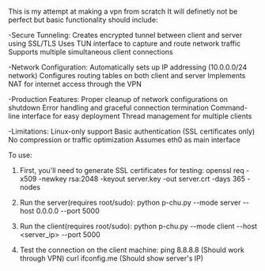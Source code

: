 This is my attempt at making a vpn from scratch
It will definetly not be perfect but basic functionality should include:

-Secure Tunneling:
Creates encrypted tunnel between client and server using SSL/TLS
Uses TUN interface to capture and route network traffic
Supports multiple simultaneous client connections


-Network Configuration:
Automatically sets up IP addressing (10.0.0.0/24 network)
Configures routing tables on both client and server
Implements NAT for internet access through the VPN


-Production Features:
Proper cleanup of network configurations on shutdown
Error handling and graceful connection termination
Command-line interface for easy deployment
Thread management for multiple clients


-Limitations:
Linux-only support
Basic authentication (SSL certificates only)
No compression or traffic optimization
Assumes eth0 as main interface


To use:
1. First, you'll need to generate SSL certificates for testing:
   openssl req -x509 -newkey rsa:2048 -keyout server.key -out server.crt -days 365 -nodes

2. Run the server(requires root/sudo):
   python p-chu.py --mode server --host 0.0.0.0 --port 5000

3. Run the client(requires root/sudo):
   python p-chu.py --mode client --host <server_ip> --port 5000

4. Test the connection on the client machine:
   ping 8.8.8.8  (Should work through VPN)
   curl ifconfig.me  (Should show server's IP)
